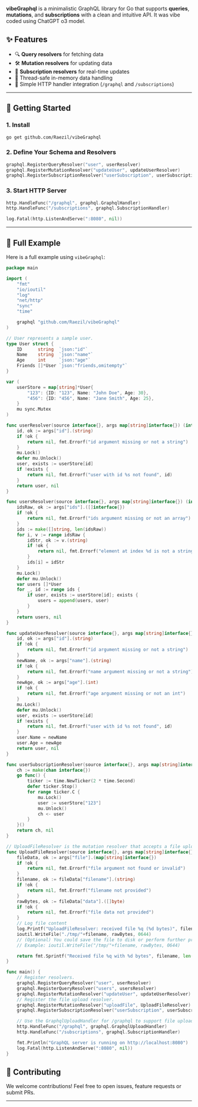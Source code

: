 **vibeGraphql** is a minimalistic GraphQL library for Go that supports **queries**, **mutations**, and **subscriptions** with a clean and intuitive API. 
It was vibe coded using ChatGPT o3 model.

## ✨ Features

- 🔍 **Query resolvers** for fetching data  
- 🛠️ **Mutation resolvers** for updating data  
- 📡 **Subscription resolvers** for real-time updates  
- 🧵 Thread-safe in-memory data handling  
- 🔌 Simple HTTP handler integration (`/graphql` and `/subscriptions`)  

---

## 🚀 Getting Started

### 1. Install

```bash
go get github.com/Raezil/vibeGraphql
```

### 2. Define Your Schema and Resolvers

```go
graphql.RegisterQueryResolver("user", userResolver)
graphql.RegisterMutationResolver("updateUser", updateUserResolver)
graphql.RegisterSubscriptionResolver("userSubscription", userSubscriptionResolver)
```

### 3. Start HTTP Server

```go
http.HandleFunc("/graphql", graphql.GraphqlHandler)
http.HandleFunc("/subscriptions", graphql.SubscriptionHandler)

log.Fatal(http.ListenAndServe(":8080", nil))
```

---

## 🧪 Full Example

Here is a full example using `vibeGraphql`:

```go
package main

import (
	"fmt"
	"io/ioutil"
	"log"
	"net/http"
	"sync"
	"time"

	graphql "github.com/Raezil/vibeGraphql"
)

// User represents a sample user.
type User struct {
	ID      string  `json:"id"`
	Name    string  `json:"name"`
	Age     int     `json:"age"`
	Friends []*User `json:"friends,omitempty"`
}

var (
	userStore = map[string]*User{
		"123": {ID: "123", Name: "John Doe", Age: 30},
		"456": {ID: "456", Name: "Jane Smith", Age: 25},
	}
	mu sync.Mutex
)

func userResolver(source interface{}, args map[string]interface{}) (interface{}, error) {
	id, ok := args["id"].(string)
	if !ok {
		return nil, fmt.Errorf("id argument missing or not a string")
	}
	mu.Lock()
	defer mu.Unlock()
	user, exists := userStore[id]
	if !exists {
		return nil, fmt.Errorf("user with id %s not found", id)
	}
	return user, nil
}

func usersResolver(source interface{}, args map[string]interface{}) (interface{}, error) {
	idsRaw, ok := args["ids"].([]interface{})
	if !ok {
		return nil, fmt.Errorf("ids argument missing or not an array")
	}
	ids := make([]string, len(idsRaw))
	for i, v := range idsRaw {
		idStr, ok := v.(string)
		if !ok {
			return nil, fmt.Errorf("element at index %d is not a string", i)
		}
		ids[i] = idStr
	}
	mu.Lock()
	defer mu.Unlock()
	var users []*User
	for _, id := range ids {
		if user, exists := userStore[id]; exists {
			users = append(users, user)
		}
	}
	return users, nil
}

func updateUserResolver(source interface{}, args map[string]interface{}) (interface{}, error) {
	id, ok := args["id"].(string)
	if !ok {
		return nil, fmt.Errorf("id argument missing or not a string")
	}
	newName, ok := args["name"].(string)
	if !ok {
		return nil, fmt.Errorf("name argument missing or not a string")
	}
	newAge, ok := args["age"].(int)
	if !ok {
		return nil, fmt.Errorf("age argument missing or not an int")
	}
	mu.Lock()
	defer mu.Unlock()
	user, exists := userStore[id]
	if !exists {
		return nil, fmt.Errorf("user with id %s not found", id)
	}
	user.Name = newName
	user.Age = newAge
	return user, nil
}

func userSubscriptionResolver(source interface{}, args map[string]interface{}) (interface{}, error) {
	ch := make(chan interface{})
	go func() {
		ticker := time.NewTicker(2 * time.Second)
		defer ticker.Stop()
		for range ticker.C {
			mu.Lock()
			user := userStore["123"]
			mu.Unlock()
			ch <- user
		}
	}()
	return ch, nil
}

// UploadFileResolver is the mutation resolver that accepts a file upload.
func UploadFileResolver(source interface{}, args map[string]interface{}) (interface{}, error) {
	fileData, ok := args["file"].(map[string]interface{})
	if !ok {
		return nil, fmt.Errorf("file argument not found or invalid")
	}
	filename, ok := fileData["filename"].(string)
	if !ok {
		return nil, fmt.Errorf("filename not provided")
	}
	rawBytes, ok := fileData["data"].([]byte)
	if !ok {
		return nil, fmt.Errorf("file data not provided")
	}
	// Log file content
	log.Printf("UploadFileResolver: received file %q (%d bytes)", filename, len(rawBytes))
	ioutil.WriteFile("./tmp/"+filename, rawBytes, 0644)
	// (Optional) You could save the file to disk or perform further processing.
	// Example: ioutil.WriteFile("/tmp/"+filename, rawBytes, 0644)

	return fmt.Sprintf("Received file %q with %d bytes", filename, len(rawBytes)), nil
}

func main() {
	// Register resolvers.
	graphql.RegisterQueryResolver("user", userResolver)
	graphql.RegisterQueryResolver("users", usersResolver)
	graphql.RegisterMutationResolver("updateUser", updateUserResolver)
	// Register the file upload resolver.
	graphql.RegisterMutationResolver("uploadFile", UploadFileResolver)
	graphql.RegisterSubscriptionResolver("userSubscription", userSubscriptionResolver)

	// Use the GraphqlUploadHandler for /graphql to support file uploads.
	http.HandleFunc("/graphql", graphql.GraphqlUploadHandler)
	http.HandleFunc("/subscriptions", graphql.SubscriptionHandler)

	fmt.Println("GraphQL server is running on http://localhost:8080")
	log.Fatal(http.ListenAndServe(":8080", nil))
}

```

## 💬 Contributing

We welcome contributions! Feel free to open issues, feature requests or submit PRs.


---
